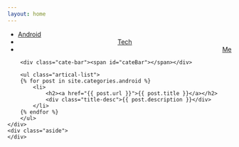 ```yaml
---
layout: home
---
```


<div class="index-content android">
    <div class="section">
        <ul class="artical-cate">
            <li class="on"><a href="/"><span>Android</span></a></li>
            <li style="text-align:center"><a href="/tech"><span>Tech</span></a></li>
            <li style="text-align:right"><a href="/me"><span>Me</span></a></li>
        </ul>

        <div class="cate-bar"><span id="cateBar"></span></div>

        <ul class="artical-list">
        {% for post in site.categories.android %}
            <li>
                <h2><a href="{{ post.url }}">{{ post.title }}</a></h2>
                <div class="title-desc">{{ post.description }}</div>
            </li>
        {% endfor %}
        </ul>
    </div>
    <div class="aside">
    </div>
</div>
